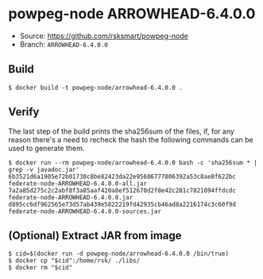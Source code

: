 # powpeg-node ARROWHEAD-6.4.0.0

* Source: https://github.com/rsksmart/powpeg-node
* Branch: `ARROWHEAD-6.4.0.0`

## Build

```
$ docker build -t powpeg-node/arrowhead-6.4.0.0 .
```

## Verify

The last step of the build prints the sha256sum of the files, if, for any reason there's a need to recheck the hash the following commands can be used to generate them.

```
$ docker run --rm powpeg-node/arrowhead-6.4.0.0 bash -c 'sha256sum * | grep -v javadoc.jar'
6b3521d6a1905e72b01730c8be82423da22e95686777806392a53c8ae8f622bc  federate-node-ARROWHEAD-6.4.0.0-all.jar
7a2a85d275c2c2abf8f3a85aaf420a8ef512670d2f8e42c281c7821094ffdcdc  federate-node-ARROWHEAD-6.4.0.0.jar
d895cc6df962565e73d57ab439e5822219fd42935cb46ad8a2216174c3c60f9d  federate-node-ARROWHEAD-6.4.0.0-sources.jar
```

## (Optional) Extract JAR from image

```
$ cid=$(docker run -d powpeg-node/arrowhead-6.4.0.0 /bin/true)
$ docker cp "$cid":/home/rsk/ ./libs/
$ docker rm "$cid"
```
